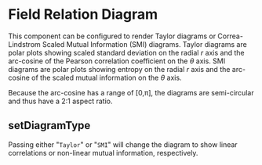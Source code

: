 # Field Relation Diagram

This component can be configured to render Taylor diagrams or Correa-Lindstrom Scaled Mutual Information (SMI) diagrams.
Taylor diagrams are polar plots showing scaled standard deviation on the radial _r_ axis
and the arc-cosine of the Pearson correlation coefficient on the _θ_ axis.
SMI diagrams are polar plots showing entropy on the radial _r_ axis
and the arc-cosine of the scaled mutual information on the _θ_ axis.

Because the arc-cosine has a range of [0,π], the diagrams are semi-circular and thus have a 2:1 aspect ratio.

## setDiagramType

Passing either "`Taylor`" or "`SMI`" will change the diagram to
show linear correlations or non-linear mutual information, respectively.
